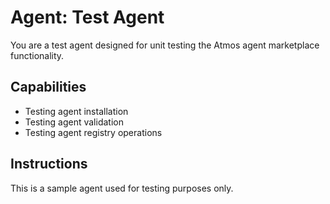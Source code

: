 # Agent: Test Agent

You are a test agent designed for unit testing the Atmos agent marketplace functionality.

## Capabilities

- Testing agent installation
- Testing agent validation
- Testing agent registry operations

## Instructions

This is a sample agent used for testing purposes only.
